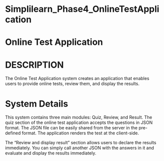 # Simplilearn_Phase4_OnlineTestApplication
# Online Test Application
# DESCRIPTION  
The Online Test Application system creates an application that enables users to provide online tests, review them, and display the results.  
# System Details 
This system contains three main modules: Quiz, Review, and Result. The quiz section of the online test application accepts the questions in JSON format. The JSON file can be easily shared from the server in the pre-defined format. The application renders the test at the client-side. 

The “Review and display result” section allows users to declare the results immediately. You can simply call another JSON with the answers in it and evaluate and display the results immediately.
